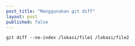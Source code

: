```yaml
---
post_title: "Menggunakan git diff"
layout: post
published: false
---
```

~~~~~~~~~~~~~~~~~~~~~~~~~~~~~~~~~~~~~~~~~~~~~~~~~~ {.language-bash}
git diff --no-index /lokasi/file1 /lokasi/file2
~~~~~~~~~~~~~~~~~~~~~~~~~~~~~~~~~~~~~~~~~~~~~~~~~~